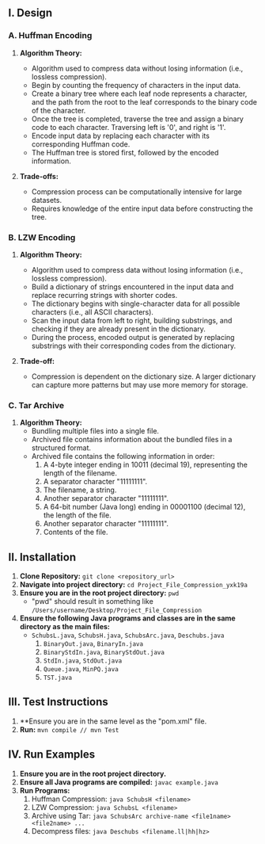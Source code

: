 ## I. Design

### A. Huffman Encoding

1. **Algorithm Theory:**

   - Algorithm used to compress data without losing information (i.e., lossless compression).
   - Begin by counting the frequency of characters in the input data.
   - Create a binary tree where each leaf node represents a character, and the path from the root to the leaf corresponds to the binary code of the character.
   - Once the tree is completed, traverse the tree and assign a binary code to each character. Traversing left is '0', and right is '1'.
   - Encode input data by replacing each character with its corresponding Huffman code.
   - The Huffman tree is stored first, followed by the encoded information.

2. **Trade-offs:**
   - Compression process can be computationally intensive for large datasets.
   - Requires knowledge of the entire input data before constructing the tree.

### B. LZW Encoding

1. **Algorithm Theory:**

   - Algorithm used to compress data without losing information (i.e., lossless compression).
   - Build a dictionary of strings encountered in the input data and replace recurring strings with shorter codes.
   - The dictionary begins with single-character data for all possible characters (i.e., all ASCII characters).
   - Scan the input data from left to right, building substrings, and checking if they are already present in the dictionary.
   - During the process, encoded output is generated by replacing substrings with their corresponding codes from the dictionary.

2. **Trade-off:**
   - Compression is dependent on the dictionary size. A larger dictionary can capture more patterns but may use more memory for storage.

### C. Tar Archive

1. **Algorithm Theory:**
   - Bundling multiple files into a single file.
   - Archived file contains information about the bundled files in a structured format.
   - Archived file contains the following information in order:
     1. A 4-byte integer ending in 10011 (decimal 19), representing the length of the filename.
     2. A separator character "11111111".
     3. The filename, a string.
     4. Another separator character "11111111".
     5. A 64-bit number (Java long) ending in 00001100 (decimal 12), the length of the file.
     6. Another separator character "11111111".
     7. Contents of the file.

## II. Installation

1. **Clone Repository:** `git clone <repository_url>`
2. **Navigate into project directory:** `cd Project_File_Compression_yxk19a`
3. **Ensure you are in the root project directory:** `pwd`
   - "pwd" should result in something like `/Users/username/Desktop/Project_File_Compression`
4. **Ensure the following Java programs and classes are in the same directory as the main files:**
   - `SchubsL.java`, `SchubsH.java`, `SchubsArc.java`, `Deschubs.java`
     1. `BinaryOut.java`, `BinaryIn.java`
     2. `BinaryStdIn.java`, `BinaryStdOut.java`
     3. `StdIn.java`, `StdOut.java`
     4. `Queue.java`, `MinPQ.java`
     5. `TST.java`

## III. Test Instructions

1. \*\*Ensure you are in the same level as the "pom.xml" file.
2. **Run:** `mvn compile // mvn Test`

## IV. Run Examples

1. **Ensure you are in the root project directory.**
2. **Ensure all Java programs are compiled:** `javac example.java`
3. **Run Programs:**
   1. Huffman Compression: `java SchubsH <filename>`
   2. LZW Compression: `java SchubsL <filename>`
   3. Archive using Tar: `java SchubsArc archive-name <file1name> <file2name> ...`
   4. Decompress files: `java Deschubs <filename.ll|hh|hz>`
